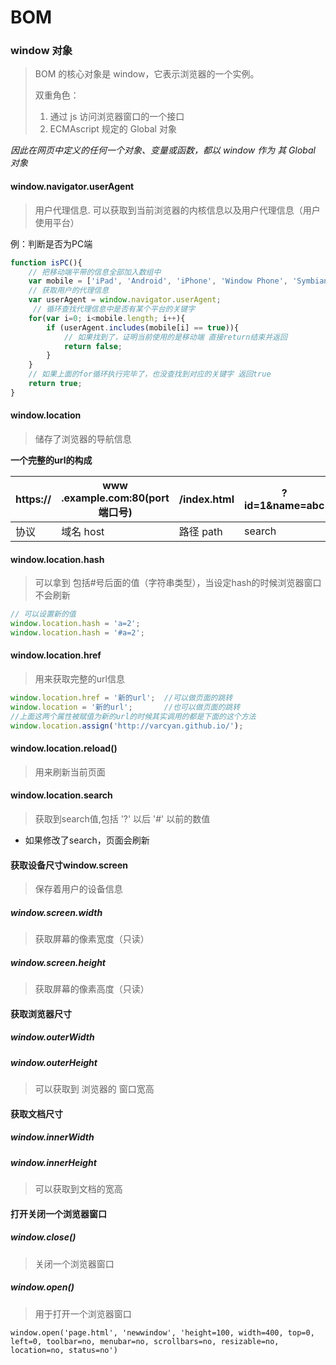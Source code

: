 # BOM

### window 对象

>   BOM 的核心对象是 window，它表示浏览器的一个实例。
>
>   双重角色： 
>
>   1.  通过 js 访问浏览器窗口的一个接口
>   2.  ECMAscript 规定的 Global 对象

*因此在网页中定义的任何一个对象、变量或函数，都以 window 作为 其 Global 对象*


#### window.navigator.userAgent

>   用户代理信息.
>   可以获取到当前浏览器的内核信息以及用户代理信息（用户使用平台）

例：判断是否为PC端

```javascript
function isPC(){
    // 把移动端平带的信息全部加入数组中
	var mobile = ['iPad', 'Android', 'iPhone', 'Window Phone', 'Symbian'];
  	// 获取用户的代理信息
	var userAgent = window.navigator.userAgent;
	 // 循环查找代理信息中是否有某个平台的关键字
	for(var i=0; i<mobile.length; i++){
    	if (userAgent.includes(mobile[i] == true)){
          	// 如果找到了，证明当前使用的是移动端 直接return结束并返回
          	return false;
    	}
	}
  	// 如果上面的for循环执行完毕了，也没查找到对应的关键字 返回true
	return true;
}
```

#### window.location

>   储存了浏览器的导航信息

**一个完整的url的构成**

| https:// | www .example.com:80(port 端口号) | /index.html | ?id=1&name=abc | #a1  |
| -------- | ----------------------------- | ----------- | -------------- | ---- |
| 协议       | 域名 host                       | 路径 path     | search         | hash |

#### window.location.hash

>   可以拿到 包括#号后面的值（字符串类型），当设定hash的时候浏览器窗口不会刷新

```javascript
// 可以设置新的值
window.location.hash = 'a=2';
window.location.hash = '#a=2';
```

#### window.location.href

>   用来获取完整的url信息

```javascript
window.location.href = '新的url';  //可以做页面的跳转
window.location = '新的url'; 		 //也可以做页面的跳转
//上面这两个属性被赋值为新的url的时候其实调用的都是下面的这个方法
window.location.assign('http://varcyan.github.io/');
```

#### window.location.reload()

>   用来刷新当前页面

#### window.location.search

>   获取到search值,包括 '?' 以后 '#' 以前的数值

-   如果修改了search，页面会刷新

#### 获取设备尺寸window.screen

>   保存着用户的设备信息

##### window.screen.width

>   获取屏幕的像素宽度（只读）

##### window.screen.height

>   获取屏幕的像素高度（只读）

#### 获取浏览器尺寸

##### window.outerWidth

##### window.outerHeight

>   可以获取到 浏览器的 窗口宽高

#### 获取文档尺寸

##### window.innerWidth

##### window.innerHeight

>   可以获取到文档的宽高

#### 打开关闭一个浏览器窗口

##### window.close()

>   关闭一个浏览器窗口

##### window.open()

>   用于打开一个浏览器窗口

```
window.open('page.html', 'newwindow', 'height=100, width=400, top=0, left=0, toolbar=no, menubar=no, scrollbars=no, resizable=no, location=no, status=no')
```

